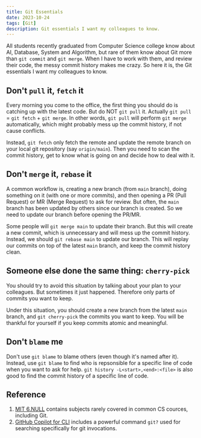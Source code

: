 ```yaml
---
title: Git Essentials
date: 2023-10-24
tags: [Git]
description: Git essentials I want my colleagues to know.
---
```


All students recently graduated from Computer Science college know about AI, Database, System and Algorithm, but rare of them know about Git more than `git commit` and `git merge`. When I have to work with them, and review their code, the messy commit history makes me crazy. So here it is, the Git essentials I want my colleagues to know.

## Don't `pull` it, `fetch` it

Every morning you come to the office, the first thing you should do is catching up with the latest code. But do NOT `git pull` it. Actually `git pull` = `git fetch` + `git merge`. In other words, `git pull` will perform `git merge` automatically, which might probably mess up the commit history, if not cause conflicts.

Instead, `git fetch` only fetch the remote and update the remote branch on your local git repository (say `origin/main`). Then you need to scan the commit history, get to know what is going on and decide how to deal with it.

## Don't `merge` it, `rebase` it

A common workflow is, creating a new branch (from `main` branch), doing something on it (with one or more commits), and then opening a PR (Pull Request) or MR (Merge Request) to ask for review. But often, the `main` branch has been updated by others since our branch is created. So we need to update our branch before opening the PR/MR.

Some people will `git merge main` to update their branch. But this will create a new commit, which is unnecessary and will mess up the commit history. Instead, we should `git rebase main` to update our branch. This will replay our commits on top of the latest `main` branch, and keep the commit history clean.

## Someone else done the same thing: `cherry-pick`

You should try to avoid this situation by talking about your plan to your colleagues. But sometimes it just happened. Therefore only parts of commits you want to keep.

Under this situation, you should create a new branch from the latest `main` branch, and `git cherry-pick` the commits you want to keep. You will be thankful for yourself if you keep commits atomic and meaningful.

## Don't `blame` me

Don't use `git blame` to blame others (even though it's named after it). Instead, use `git blame` to find who is repsonsible for a specific line of code when you want to ask for help. `git history -L<start>,<end>:<file>` is also good to find the commit history of a specific line of code.

## Reference
1. [MIT 6.NULL](https://missing.csail.mit.edu/) contains subjects rarely covered in common CS cources, including Git.
2. [GitHub Copilot for CLI](https://githubnext.com/projects/copilot-cli) includes a powerful command `git?` used for searching specifically for git invocations.
